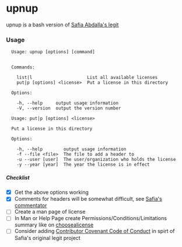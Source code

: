 # upnup
upnup is a bash version of [Safia Abdalla's legit](https://github.com/captainsafia/legit)
### Usage
```
  Usage: upnup [options] [command]


  Commands:

    list|l                     List all available licenses
    put|p [options] <license>  Put a license in this directory

  Options:

    -h, --help     output usage information
    -V, --version  output the version number

  Usage: put|p [options] <license>

  Put a license in this directory

  Options:

    -h, --help        output usage information
    -f --file <file>  The file to add a header to
    -u --user [user]  The user/organization who holds the license
    -y --year [year]  The year the license is in effect
```
##### Checklist
- [x] Get the above options working
- [x] Comments for headers will be somewhat difficult, see [Safia's
commentator](https://github.com/captainsafia/commentator)
- [ ] Create a man page of license
- [ ] In Man or Help Page create Permissions/Conditions/Limitations summary like
on [choosealicense](https://choosealicense.com/licenses/)
- [ ] Consider adding [Contributor Covenant Code of Conduct](https://www.contributor-covenant.org/) in spirt of Safia's original legit project

